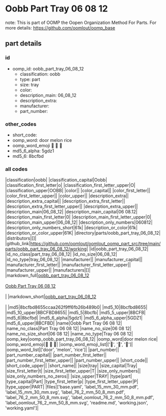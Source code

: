 # Oobb Part Tray 06 08 12  

note: This is part of OOMP the Oopen Organization Method For Parts. For more details: https://github.com/oomlout/oomp_base

##  part details





### id
* oomp_id: oobb_part_tray_06_08_12
  * classification: oobb
  * type: part
  * size: tray
  * color: 
  * description_main: 06_08_12
  * description_extra: 
  * manufacturer: 
  * part_number: 

### other_codes
* short_code: 
* oomp_word: door melon rice
* oomp_word_emoji :door: :melon: :rice:
* md5_6_alpha: 5gdz1
* md5_6: 8bcfbd

### all codes 
|classification|oobb|
|classification_capital|Oobb|
|classification_first_letter|o|
|classification_first_letter_upper|O|
|classification_upper|OOBB|
|color||
|color_capital||
|color_first_letter||
|color_first_letter_upper||
|color_upper||
|description_extra||
|description_extra_capital||
|description_extra_first_letter||
|description_extra_first_letter_upper||
|description_extra_upper||
|description_main|06_08_12|
|description_main_capital|06 08.12|
|description_main_first_letter|0|
|description_main_first_letter_upper|0|
|description_main_upper|06_08_12|
|description_only_numbers|060812|
|description_only_numbers_short|61k|
|description_or_color|61k|
|description_or_color_upper|61K|
|directory|parts/oobb_part_tray_06_08_12|
|distributors|[]|
|github_link|https://github.com/oomlout/oomlout_oomp_part_src/tree/main/parts/oobb_part_tray_06_08_12/working|
|id|oobb_part_tray_06_08_12|
|id_no_class|part_tray_06_08_12|
|id_no_size|06_08_12|
|id_no_type|tray_06_08_12|
|manufacturer||
|manufacturer_capital||
|manufacturer_first_letter||
|manufacturer_first_letter_upper||
|manufacturer_upper||
|manufacturers|[]|
|markdown_full|[oobb_part_tray_06_08_12](https://github.com/oomlout/oomlout_oomp_part_src/tree/main/parts/oobb_part_tray_06_08_12/working)<br>[](https://github.com/oomlout/oomlout_oomp_part_src/tree/main/parts/oobb_part_tray_06_08_12/working)<br>[Oobb Part Tray 06 08 12](https://github.com/oomlout/oomlout_oomp_part_src/tree/main/parts/oobb_part_tray_06_08_12/working)<br><br>|
|markdown_short|[oobb_part_tray_06_08_12](https://github.com/oomlout/oomlout_oomp_part_src/tree/main/parts/oobb_part_tray_06_08_12/working)<br><br>|
|md5|8bcfbd8655ccaa262f9ff6fb26b489b0|
|md5_10|8bcfbd8655|
|md5_10_upper|8BCFBD8655|
|md5_5|8bcfb|
|md5_5_upper|8BCFB|
|md5_6|8bcfbd|
|md5_6_alpha|5gdz1|
|md5_6_alpha_upper|5GDZ1|
|md5_6_upper|8BCFBD|
|name|Oobb Part Tray 06 08 12|
|name_no_class|Part Tray 06 08 12|
|name_no_size|06 08 12|
|name_no_size_short|06 08 12|
|name_no_type|Tray 06 08 12|
|oomp_key|oomp_oobb_part_tray_06_08_12|
|oomp_word|door melon rice|
|oomp_word_emoji|:door: :melon: :rice:|
|oomp_word_emoji_list|[':door:', ':melon:', ':rice:']|
|oomp_word_list|['door', 'melon', 'rice']|
|part_number||
|part_number_capital||
|part_number_first_letter||
|part_number_first_letter_upper||
|part_number_upper||
|short_code||
|short_code_upper||
|short_name||
|size|tray|
|size_capital|Tray|
|size_first_letter|t|
|size_first_letter_upper|T|
|size_only_numbers||
|size_only_numbers_no_zeros||
|size_upper|TRAY|
|type|part|
|type_capital|Part|
|type_first_letter|p|
|type_first_letter_upper|P|
|type_upper|PART|
|files|['base.yaml', 'label_15_mm_30_mm.pdf', 'label_15_mm_30_mm.svg', 'label_76_2_mm_50_8_mm.pdf', 'label_76_2_mm_50_8_mm.svg', 'label_oomlout_76_2_mm_50_8_mm.pdf', 'label_oomlout_76_2_mm_50_8_mm.svg', 'readme.md', 'working.json', 'working.yaml']|
